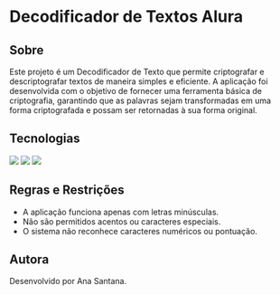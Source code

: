 <h1>Decodificador de Textos Alura</h1>

<h2><b>Sobre</b></h2>

<p>Este projeto é um Decodificador de Texto que permite criptografar e descriptografar textos de maneira simples e eficiente. A aplicação foi desenvolvida com o objetivo de fornecer uma ferramenta básica de criptografia, garantindo que as palavras sejam transformadas em uma forma criptografada e possam ser retornadas à sua forma original.</p>

## <h2>Tecnologias</h2>
<div>
  <img src="https://img.shields.io/badge/HTML-239120?style-for-the-badge&logo=html5&logoColor=white">
  <img src="https://img.shields.io/badge/CSS-239120?style-for-the-badge&logo=css3&logoColor=white">
  <img src="https://img.shields.io/badge/JavaScript-F7DF1E?style-for-the-badge&logo=javascript&logoColor=black">
</div>

<h2>Regras e Restrições</h2>

* A aplicação funciona apenas com letras minúsculas.
* Não são permitidos acentos ou caracteres especiais.
* O sistema não reconhece caracteres numéricos ou pontuação.
  
<h2>Autora</h2>

Desenvolvido por Ana Santana.
